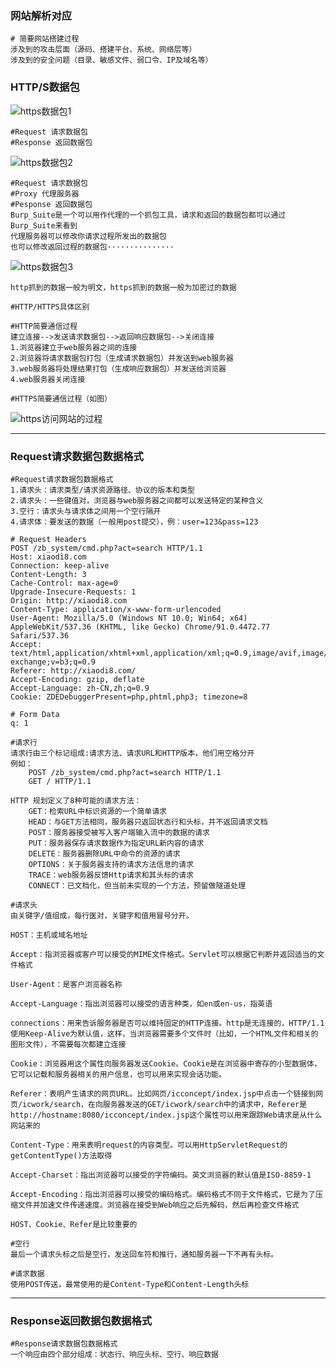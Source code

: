 ### 网站解析对应

```
# 简要网站搭建过程
涉及到的攻击层面（源码、搭建平台、系统、网络层等）
涉及到的安全问题（目录、敏感文件、弱口令、IP及域名等）
```

### HTTP/S数据包

![https数据包1](E:\Desktop\小迪\02.Packet_Expansion\imgs\https数据包1.png)

```
#Request 请求数据包
#Response 返回数据包
```

![https数据包2](E:\Desktop\小迪\02.Packet_Expansion\imgs\https数据包2.png)

```
#Request 请求数据包
#Proxy 代理服务器
#Pesponse 返回数据包
Burp_Suite是一个可以用作代理的一个抓包工具，请求和返回的数据包都可以通过Burp_Suite来看到
代理服务器可以修改你请求过程所发出的数据包
也可以修改返回过程的数据包···············
```

![https数据包3](E:\Desktop\小迪\02.Packet_Expansion\imgs\https数据包3.png)

```
http抓到的数据一般为明文，https抓到的数据一般为加密过的数据
```

```
#HTTP/HTTPS具体区别

#HTTP简要通信过程
建立连接-->发送请求数据包-->返回响应数据包-->关闭连接
1.浏览器建立于web服务器之间的连接
2.浏览器将请求数据包打包（生成请求数据包）并发送到web服务器
3.web服务器将处理结果打包（生成响应数据包）并发送给浏览器
4.web服务器关闭连接

#HTTPS简要通信过程（如图）
```

![https访问网站的过程](E:\Desktop\小迪\02.Packet_Expansion\imgs\https访问网站的过程.png)



------

### Request请求数据包数据格式

```
#Request请求数据包数据格式
1.请求头：请求类型/请求资源路径、协议的版本和类型
2.请求头：一些键值对，浏览器与web服务器之间都可以发送特定的某种含义
3.空行：请求头与请求体之间用一个空行隔开
4.请求体：要发送的数据（一般用post提交），例：user=123&pass=123

# Request Headers
POST /zb_system/cmd.php?act=search HTTP/1.1
Host: xiaodi8.com
Connection: keep-alive
Content-Length: 3
Cache-Control: max-age=0
Upgrade-Insecure-Requests: 1
Origin: http://xiaodi8.com
Content-Type: application/x-www-form-urlencoded
User-Agent: Mozilla/5.0 (Windows NT 10.0; Win64; x64) AppleWebKit/537.36 (KHTML, like Gecko) Chrome/91.0.4472.77 Safari/537.36
Accept: text/html,application/xhtml+xml,application/xml;q=0.9,image/avif,image/webp,image/apng,*/*;q=0.8,application/signed-exchange;v=b3;q=0.9
Referer: http://xiaodi8.com/
Accept-Encoding: gzip, deflate
Accept-Language: zh-CN,zh;q=0.9
Cookie: ZDEDebuggerPresent=php,phtml,php3; timezone=8

# Form Data
q: 1
```

```
#请求行
请求行由三个标记组成:请求方法、请求URL和HTTP版本，他们用空格分开
例如：
	POST /zb_system/cmd.php?act=search HTTP/1.1
	GET / HTTP/1.1
	
HTTP 规划定义了8种可能的请求方法：
	GET：检索URL中标识资源的一个简单请求
	HEAD：与GET方法相同，服务器只返回状态行和头标，并不返回请求文档
	POST：服务器接受被写入客户端输入流中的数据的请求
	PUT：服务器保存请求数据作为指定URL新内容的请求
	DELETE：服务器删除URL中命令的资源的请求
	OPTIONS：关于服务器支持的请求方法信息的请求
	TRACE：web服务器反馈Http请求和其头标的请求
	CONNECT：已文档化，但当前未实现的一个方法，预留做隧道处理
```

```
#请求头
由关键字/值组成，每行医对，关键字和值用冒号分开。

HOST：主机或域名地址

Accept：指浏览器或客户可以接受的MIME文件格式。Servlet可以根据它判断并返回适当的文件格式

User-Agent：是客户浏览器名称

Accept-Language：指出浏览器可以接受的语言种类，如en或en-us，指英语

connections：用来告诉服务器是否可以维持固定的HTTP连接。http是无连接的，HTTP/1.1使用Keep-Alive为默认值，这样，当浏览器需要多个文件时（比如，一个HTML文件和相关的图形文件），不需要每次都建立连接

Cookie：浏览器用这个属性向服务器发送Cookie。Cookie是在浏览器中寄存的小型数据体，它可以记载和服务器相关的用户信息，也可以用来实现会话功能。

Referer：表明产生请求的网页URL。比如网页/icconcept/index.jsp中点击一个链接到网页/icwork/search，在向服务器发送的GET/icwork/search中的请求中，Referer是http://hostname:8080/icconcept/index.jsp这个属性可以用来跟踪Web请求是从什么网站来的

Content-Type：用来表明request的内容类型。可以用HttpServletRequest的getContentType()方法取得

Accept-Charset：指出浏览器可以接受的字符编码。英文浏览器的默认值是ISO-8859-1

Accept-Encoding：指出浏览器可以接受的编码格式。编码格式不同于文件格式，它是为了压缩文件并加速文件传递速度。浏览器在接受到Web响应之后先解码，然后再检查文件格式

HOST、Cookie、Refer是比较重要的
```

```
#空行
最后一个请求头标之后是空行，发送回车符和推行，通知服务器一下不再有头标。
```

```
#请求数据
使用POST传送，最常使用的是Content-Type和Content-Length头标
```

------

### Response返回数据包数据格式

```
#Response请求数据包数据格式
一个响应由四个部分组成：状态行、响应头标、空行、响应数据

```

